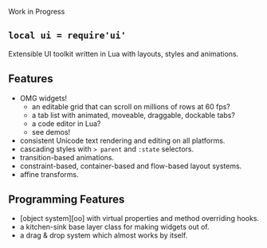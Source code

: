 
<warn>Work in Progress</warn>

## `local ui = require'ui'`

Extensible UI toolkit written in Lua with layouts, styles and animations.

## Features

  * OMG widgets!
    * an editable grid that can scroll on millions of rows at 60 fps?
	 * a tab list with animated, moveable, draggable, dockable tabs?
	 * a code editor in Lua?
	 * see demos!
  * consistent Unicode text rendering and editing on all platforms.
  * cascading styles with `> parent` and `:state` selectors.
  * transition-based animations.
  * constraint-based, container-based and flow-based layout systems.
  * affine transforms.

## Programming Features

  * [object system][oo] with virtual properties and method overriding hooks.
  * a kitchen-sink base layer class for making widgets out of.
  * a drag & drop system which almost works by itself.

